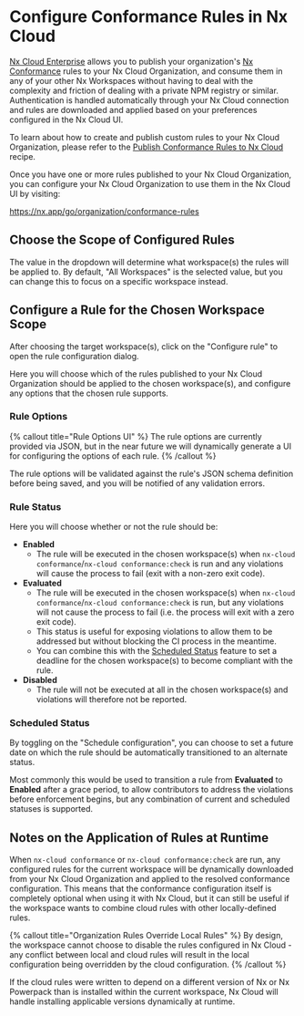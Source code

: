 # Configure Conformance Rules in Nx Cloud

[Nx Cloud Enterprise](/enterprise) allows you to publish your organization's [Nx Conformance](/nx-enterprise/powerpack/conformance) rules to your Nx Cloud Organization, and consume them in any of your other Nx Workspaces without having to deal with the complexity and friction of dealing with a private NPM registry or similar. Authentication is handled automatically through your Nx Cloud connection and rules are downloaded and applied based on your preferences configured in the Nx Cloud UI.

To learn about how to create and publish custom rules to your Nx Cloud Organization, please refer to the [Publish Conformance Rules to Nx Cloud](/ci/recipes/enterprise/conformance/publish-conformance-rules-to-nx-cloud) recipe.

Once you have one or more rules published to your Nx Cloud Organization, you can configure your Nx Cloud Organization to use them in the Nx Cloud UI by visiting:

https://nx.app/go/organization/conformance-rules

## Choose the Scope of Configured Rules

The value in the dropdown will determine what workspace(s) the rules will be applied to. By default, "All Workspaces" is the selected value, but you can change this to focus on a specific workspace instead.

## Configure a Rule for the Chosen Workspace Scope

After choosing the target workspace(s), click on the "Configure rule" to open the rule configuration dialog.

Here you will choose which of the rules published to your Nx Cloud Organization should be applied to the chosen workspace(s), and configure any options that the chosen rule supports.

### Rule Options

{% callout title="Rule Options UI" %}
The rule options are currently provided via JSON, but in the near future we will dynamically generate a UI for configuring the options of each rule.
{% /callout %}

The rule options will be validated against the rule's JSON schema definition before being saved, and you will be notified of any validation errors.

### Rule Status

Here you will choose whether or not the rule should be:

- **Enabled**
  - The rule will be executed in the chosen workspace(s) when `nx-cloud conformance`/`nx-cloud conformance:check` is run and any violations will cause the process to fail (exit with a non-zero exit code).
- **Evaluated**
  - The rule will be executed in the chosen workspace(s) when `nx-cloud conformance`/`nx-cloud conformance:check` is run, but any violations will not cause the process to fail (i.e. the process will exit with a zero exit code).
  - This status is useful for exposing violations to allow them to be addressed but without blocking the CI process in the meantime.
  - You can combine this with the [Scheduled Status](#scheduled-status) feature to set a deadline for the chosen workspace(s) to become compliant with the rule.
- **Disabled**
  - The rule will not be executed at all in the chosen workspace(s) and violations will therefore not be reported.

### Scheduled Status

By toggling on the "Schedule configuration", you can choose to set a future date on which the rule should be automatically transitioned to an alternate status.

Most commonly this would be used to transition a rule from **Evaluated** to **Enabled** after a grace period, to allow contributors to address the violations before enforcement begins, but any combination of current and scheduled statuses is supported.

## Notes on the Application of Rules at Runtime

When `nx-cloud conformance` or `nx-cloud conformance:check` are run, any configured rules for the current workspace will be dynamically downloaded from your Nx Cloud Organization and applied to the resolved conformance configuration. This means that the conformance configuration itself is completely optional when using it with Nx Cloud, but it can still be useful if the workspace wants to combine cloud rules with other locally-defined rules.

{% callout title="Organization Rules Override Local Rules" %}
By design, the workspace cannot choose to disable the rules configured in Nx Cloud - any conflict between local and cloud rules will result in the local configuration being overridden by the cloud configuration.
{% /callout %}

If the cloud rules were written to depend on a different version of Nx or Nx Powerpack than is installed within the current workspace, Nx Cloud will handle installing applicable versions dynamically at runtime.
